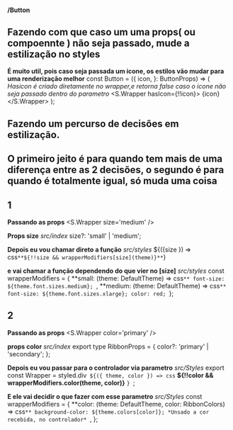 #### /Button

## Fazendo com que caso um uma props( ou compoennte ) não seja passado, mude a estilização no styles

**É muito util, pois caso seja passada um icone, os estilos vão mudar para uma renderização melhor**
const Button = ({
  icon,
}: ButtonProps) => (
  *Hasicon é criado diretamente no wrapper,e retorna false caso o icone não seja passado dentro do parametro*
  <S.Wrapper hasIcon={!!icon}> 
    {icon}
  </S.Wrapper>
);


## Fazendo um percurso de decisões em estilização.

## O primeiro jeito é para quando tem mais de uma diferença entre as 2 decisões, o segundo é para quando é totalmente igual, só muda uma coisa

## 1
**Passando as props**
  <S.Wrapper size='medium' />

**Props size**
*src/index*
  size?: 'small' | 'medium';

**Depois eu vou chamar direto a função**
*src/styles*
 ${({size }) => css`
  **${!!size && wrapperModifiers[size](theme)}**
`}

**e vai chamar a função dependendo do que vier no [size]**
*src/styles*
const wrapperModifiers = {
  **small: (theme: DefaultTheme) => css`**
    font-size: ${theme.font.sizes.medium};
  `,
  **medium: (theme: DefaultTheme) => css`**
    font-size: ${theme.font.sizes.xlarge};
    color: red;
`};




## 2
**Passando as props**
  <S.Wrapper color='primary' />

**props color**
*src/index*
export type RibbonProps = {
  color?: 'primary' | 'secondary';
};

**Depois eu vou passar para o controlador via parametro**
*src/Styles*
export const Wrapper = styled.div<RibbonProps>`
  ${({ theme, color }) => css`
    **${!!color && wrapperModifiers.color(theme, color)}**
  `}
`;

**E ele vai decidir o que fazer com esse parametro**
*src/Styles*
const wrapperModifiers = {
  **color: (theme: DefaultTheme, color: RibbonColors) => css`**
    background-color: ${theme.colors[color]}; *Unsado a cor recebida, no controlador*
  `,
};
